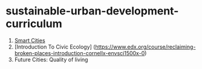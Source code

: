 # sustainable-urban-development-curriculum


1. [Smart Cities](https://www.futurelearn.com/courses/smart-cities)
2. [Introduction To Civic Ecology] (https://www.edx.org/course/reclaiming-broken-places-introduction-cornellx-envsci1500x-0)
3. Future Cities: Quality of living

